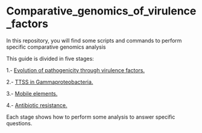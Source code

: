 # Comparative_genomics_of_virulence_factors
In this repository, you will find some scripts and commands to perform specific comparative genomics analysis

This guide is divided in five stages:

1.- [Evolution of pathogenicity through virulence factors.](https://github.com/actevol/Comparative_genomics_of_virulence_factors/blob/master/Stage01.Rmd)

2.- [TTSS in Gammaproteobacteria.](https://github.com/actevol/Comparative_genomics_of_virulence_factors/blob/master/Stage02.Rmd)

3.- [Mobile elements.](https://github.com/actevol/Comparative_genomics_of_virulence_factors/blob/master/Stage03.Rmd)

4.- [Antibiotic resistance.](https://github.com/actevol/Comparative_genomics_of_virulence_factors/blob/master/Stage04.Rmd)


Each stage shows how to perform some analysis to answer specific questions. 
